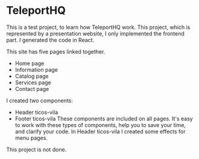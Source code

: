# TeleportHQ

This is a test project, to learn how TeleportHQ work. This project, which is represented by a presentation website, I only implemented the frontend part. I generated the code in React.

This site has five pages linked together.
- Home page
- Information page
- Catalog page
- Services page
- Contact page

I created two components:
- Header ticos-vila
- Footer ticos-vila These components are included on all pages. It's easy to work with these types of components, help you to save your time, and clarify your code. In Header ticos-vila I created some effects for menu pages.

This project is not done.
